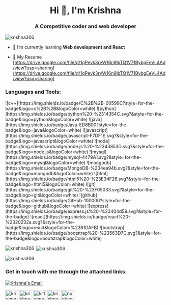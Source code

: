 <h1 align="center">Hi 👋, I'm Krishna </h1>
<h3 align="center">A Competitive coder and web developer</h3>

<p align="left"> <img src="https://komarev.com/ghpvc/?username=krishna306&label=Profile%20views&color=0e75b6&style=flat" alt="krishna306" /> </p>

- 🌱 I’m currently learning **Web development and React**

- 📄 My Resume [https://drive.google.com/file/d/1qPevk3rvW16n9lbTQ1V71BybgEeVL4Ad/view?usp=sharing](https://drive.google.com/file/d/1qPevk3rvW16n9lbTQ1V71BybgEeVL4Ad/view?usp=sharing) 

<h3 align="left">Languages and Tools:</h3>
<p align="left">
![c++](https://img.shields.io/badge/C%2B%2B-00599C?style=for-the-badge&logo=c%2B%2B&logoColor=white)
![python](https://img.shields.io/badge/python%20-%2314354C.svg?&style=for-the-badge&logo=python&logoColor=white)
![java](https://img.shields.io/badge/Java-ED8B00?style=for-the-badge&logo=java&logoColor=white)
<!-- ![django](https://img.shields.io/badge/django%20-%23092E20.svg?&style=for-the-badge&logo=django&logoColor=white) -->
![javascript](https://img.shields.io/badge/javascript-F7DF1E.svg?&style=for-the-badge&logo=javascript&logoColor=white)
![node](https://img.shields.io/badge/node.js%20-%2343853D.svg?&style=for-the-badge&logo=node.js&logoColor=white)
![mysql](https://img.shields.io/badge/mysql-4479A1.svg?&style=for-the-badge&logo=mysql&logoColor=white)
![mongodb](https://img.shields.io/badge/MongoDB-%234ea94b.svg?&style=for-the-badge&logo=mongodb&logoColor=white)
<!-- ![redis](https://img.shields.io/badge/redis%20-%23CC0000.svg?&style=for-the-badge&logo=redis&logoColor=white) -->
![html](https://img.shields.io/badge/html5%20-%23E34F26.svg?&style=for-the-badge&logo=html5&logoColor=white)
<!-- ![css](https://img.shields.io/badge/css3%20-%231572B6.svg?&style=for-the-badge&logo=css3&logoColor=white) -->
<!-- ![docker](https://img.shields.io/badge/docker-%232496ED.svg?&style=for-the-badge&logo=docker&logoColor=white) -->
![git](https://img.shields.io/badge/git%20-%23F05033.svg?&style=for-the-badge&logo=git&logoColor=white) 
![github](https://img.shields.io/badge/GitHub-100000?style=for-the-badge&logo=github&logoColor=white)
<!-- ![go](https://img.shields.io/badge/go-%2300ADD8.svg?&style=for-the-badge&logo=go&logoColor=white)-->
<!-- ![dart](https://img.shields.io/badge/dart-%230175C2.svg?&style=for-the-badge&logo=dart&logoColor=white) -->
![express](https://img.shields.io/badge/express.js%20-%23404d59.svg?&style=for-the-badge)
![react](https://img.shields.io/badge/react%20-%2320232a.svg?&style=for-the-badge&logo=react&logoColor=%2361DAFB)
![bootstrap](https://img.shields.io/badge/bootstrap%20-%23563D7C.svg?&style=for-the-badge&logo=bootstrap&logoColor=white)
<!-- ![materialui](https://img.shields.io/badge/material%20ui%20-%230081CB.svg?&style=for-the-badge&logo=material-ui&logoColor=white) -->
<!-- ![flutter](https://img.shields.io/badge/Flutter%20-%2302569B.svg?&style=for-the-badge&logo=Flutter&logoColor=white) -->
<!-- ![sass](https://img.shields.io/badge/SASS%20-hotpink.svg?&style=for-the-badge&logo=SASS&logoColor=white) -->
<!-- ![firebase](https://img.shields.io/badge/firebase%20-%23039BE5.svg?&style=for-the-badge&logo=firebase) -->
<!-- ![Heroku](https://img.shields.io/badge/heroku%20-%23430098.svg?&style=for-the-badge&logo=heroku&logoColor=white) -->
<!-- ![vercel](https://img.shields.io/badge/vercel%20-%23000000.svg?&style=for-the-badge&logo=vercel&logoColor=white) -->
<!-- ![blogger](https://img.shields.io/badge/Blogger-FF5722?style=for-the-badge&logo=blogger&logoColor=white) -->
<!-- ![celery](https://img.shields.io/badge/-CELERY-1A4730?style=for-the-badge&logo=celery) -->
<!-- ![postgres](https://img.shields.io/badge/postgres-%23316192.svg?&style=for-the-badge&logo=postgresql&logoColor=white) -->
<!-- ![rabbitmq](https://img.shields.io/badge/RabbitMQ%20-%23F7DF1E.svg?&style=for-the-badge&color=FF6600)
<!-- ![vue.js](https://img.shields.io/badge/vuejs%20-%2335495e.svg?&style=for-the-badge&logo=vue.js&logoColor=%234FC08D) -->
<!-- ![prometheus](https://img.shields.io/badge/-NGINX-10341E?&style=for-the-badge&logo=nginx&logoColor=white)
![compose](https://img.shields.io/badge/Docker_compose%20-%23F7DF1E.svg?&style=for-the-badge&color=blue)
![swagger](https://img.shields.io/badge/swagger-%2385EA2D.svg?&style=for-the-badge&logo=swagger&logoColor=black) -->
<!-- ![prometheus](https://img.shields.io/badge/prometheus%20-%23E6522C.svg?&style=for-the-badge&logo=prometheus&logoColor=white)
![prometheus](https://img.shields.io/badge/-GRAFANA-black?&style=for-the-badge&logo=grafana&logoColor=yellow)   -->
</p>

<p><img align="left" src="https://github-readme-stats.vercel.app/api/top-langs?username=krishna306&show_icons=true&locale=en&layout=compact" alt="krishna306" /></p>

<p>&nbsp;<img align="center" src="https://github-readme-stats.vercel.app/api?username=krishna306&show_icons=true&locale=en" alt="krishna306" /></p>

<p><img align="center" src="https://github-readme-streak-stats.herokuapp.com/?user=krishna306&" alt="krishna306" /></p>
<h3 align="left">Get in touch with me through the attached links:</h3>
<div>
<a href="mailto:krishnakumarkeer5017@gmail.com">
  <img alt="Krishna's Email" src="https://img.shields.io/badge/-E--mail-1A4730?style=flat-square&logo=Gmail&logoColor=white" />
</a>
 </div>
<p align="left">
<a href="https://linkedin.com/in/krishnakumar2701" target="blank"><img align="center" src="https://raw.githubusercontent.com/rahuldkjain/github-profile-readme-generator/master/src/images/icons/Social/linked-in-alt.svg" alt="krishnakumar2701" height="30" width="40" /></a>
<a href="https://fb.com/krishna.kumar.196" target="blank"><img align="center" src="https://raw.githubusercontent.com/rahuldkjain/github-profile-readme-generator/master/src/images/icons/Social/facebook.svg" alt="krishna.kumar.196" height="30" width="40" /></a>
<a href="https://instagram.com/kr1shna96" target="blank"><img align="center" src="https://raw.githubusercontent.com/rahuldkjain/github-profile-readme-generator/master/src/images/icons/Social/instagram.svg" alt="kr1shna96" height="30" width="40" /></a>
<a href="https://www.hackerrank.com/krishna9196" target="blank"><img align="center" src="https://raw.githubusercontent.com/rahuldkjain/github-profile-readme-generator/master/src/images/icons/Social/hackerrank.svg" alt="krishna9196" height="30" width="40" /></a>
<a href="https://codeforces.com/profile/noobcoder9196" target="blank"><img align="center" src="https://raw.githubusercontent.com/rahuldkjain/github-profile-readme-generator/master/src/images/icons/Social/codeforces.svg" alt="noobcoder9196" height="30" width="40" /></a>
</p>